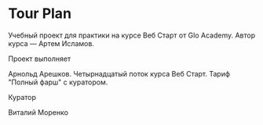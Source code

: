 # Tour Plan

Учебный проект для практики на курсе Веб Старт от Glo Academy. Автор курса — Артем Исламов.





Проект выполняет

Арнольд Арешков. Четырнадцатый поток курса Веб Старт. Тариф "Полный фарш" с куратором.



   

Куратор

Виталий Моренко